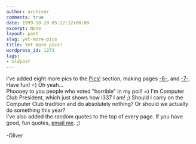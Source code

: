 ```yaml
---
author: archiver
comments: true
date: 1999-10-20 05:22:12+00:00
excerpt: None
layout: post
slug: yet-more-pics
title: Yet more pics!
wordpress_id: 1273
tags:
- oldpost
---
```


I've added eight more pics to the <a href=http://www.oliverweb.com/pics/index.shtml>Pics!</a> section, making pages <a href=http://www.oliverweb.com/pics/6/index.shtml>-6-</a>, and <a href=http://www.oliverweb.com/pics/7/index.shtml>-7-</a>. Have fun! =) Oh yeah...<br />Phoooey to you people who voted "horrible" in my poll! =) I'm Computer Club President, which just shows how l337 I am! ;) Should I carry on the Computer Club tradition and do absolutely nothing? Or should we actually do something this year?<br />I've also added the random quotes to the top of every page. If you have good, fun quotes, <a href=mailto:iamdamanfearme@oliverweb.com>email me</a>. ;)<br /><br />-Oliver